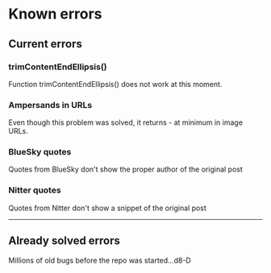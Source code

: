 # Known errors

## Current errors

### trimContentEndEllipsis()
Function trimContentEndEllipsis() does not work at this moment.

### Ampersands in URLs
Even though this problem was solved, it returns - at minimum in image URLs.

### BlueSky quotes
Quotes from BlueSky don't show the proper author of the original post

### Nitter quotes
Quotes from Nitter don't show a snippet of the original post

---

## Already solved errors

Millions of old bugs before the repo was started...d8-D

